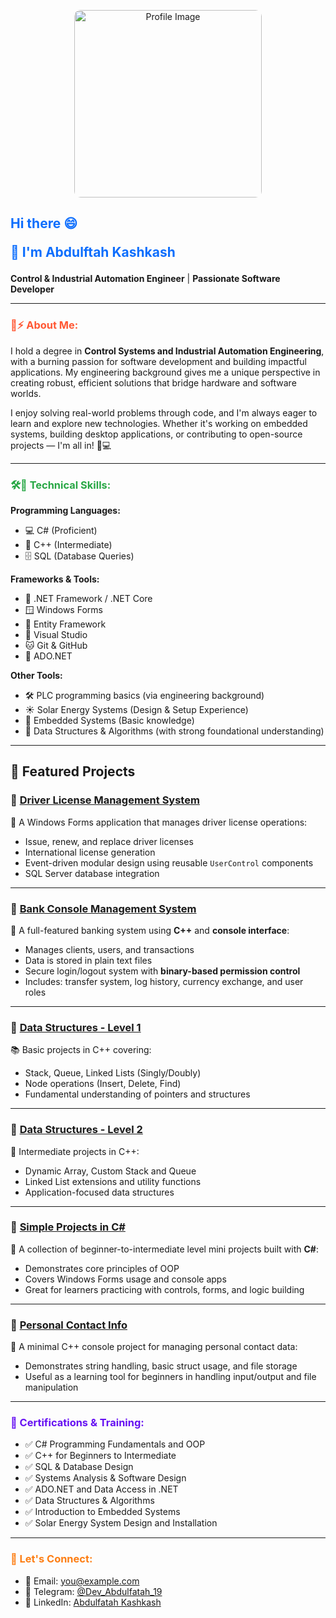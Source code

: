 <p align="center">
  <img src="https://github.com/AbdulftahKashkash/AbdulftahKashkash/blob/main/assets/profile.webp?raw=true" alt="Profile Image" width="300" style="border-radius: 10px;" />
</p>



<h2 style="color:#0d6efd; font-weight:bold;">Hi there 😄
  
  👋 I'm Abdulftah Kashkash</h2>

**Control & Industrial Automation Engineer** | **Passionate Software Developer**

---

<h3 style="color:#ff5733; font-weight:bold;">🚀⚡ About Me:</h3>

I hold a degree in **Control Systems and Industrial Automation Engineering**, with a burning passion for software development and building impactful applications. My engineering background gives me a unique perspective in creating robust, efficient solutions that bridge hardware and software worlds.

I enjoy solving real-world problems through code, and I'm always eager to learn and explore new technologies. Whether it's working on embedded systems, building desktop applications, or contributing to open-source projects — I'm all in! 🔧💻

---

<h3 style="color:#28a745; font-weight:bold;">🛠️💬 Technical Skills:</h3>

**Programming Languages:**

- 💻 C# (Proficient)
- 🧠 C++ (Intermediate)
- 🗄️ SQL (Database Queries)

**Frameworks & Tools:**

- 🧩 .NET Framework / .NET Core
- 🪟 Windows Forms
- 🧪 Entity Framework
- 🧰 Visual Studio
- 🐱 Git & GitHub
- 🔗 ADO.NET

**Other Tools:**

- 🛠️ PLC programming basics (via engineering background)
- ☀️ Solar Energy Systems (Design & Setup Experience)
- 📡 Embedded Systems (Basic knowledge)
- 🧮 Data Structures & Algorithms (with strong foundational understanding)
---

## 📌 Featured Projects

### 🔹 [Driver License Management System](https://github.com/CodacOne/DVLD_system.git)
🪪 A Windows Forms application that manages driver license operations:
- Issue, renew, and replace driver licenses
- International license generation
- Event-driven modular design using reusable `UserControl` components
- SQL Server database integration

---

### 🔹 [Bank Console Management System](https://github.com/CodacOne/Project-Bank-Console-.git)
🏦 A full-featured banking system using **C++** and **console interface**:
- Manages clients, users, and transactions
- Data is stored in plain text files
- Secure login/logout system with **binary-based permission control**
- Includes: transfer system, log history, currency exchange, and user roles

---

### 🔹 [Data Structures - Level 1](https://github.com/CodacOne/Data-Structure-1-.git)
📚 Basic projects in C++ covering:
- Stack, Queue, Linked Lists (Singly/Doubly)
- Node operations (Insert, Delete, Find)
- Fundamental understanding of pointers and structures

---

### 🔹 [Data Structures - Level 2](https://github.com/CodacOne/Data-Structure-2-.git)
🔧 Intermediate projects in C++:
- Dynamic Array, Custom Stack and Queue
- Linked List extensions and utility functions
- Application-focused data structures

---

### 🔹 [Simple Projects in C#](https://github.com/CodacOne/simple-Project-in-C-sharp.git)
🧩 A collection of beginner-to-intermediate level mini projects built with **C#**:
- Demonstrates core principles of OOP
- Covers Windows Forms usage and console apps
- Great for learners practicing with controls, forms, and logic building

---

### 🔹 [Personal Contact Info](https://github.com/CodacOne/Contacts-Project-Using-3-Tier-Architecture.git)
📇 A minimal C++ console project for managing personal contact data:
- Demonstrates string handling, basic struct usage, and file storage
- Useful as a learning tool for beginners in handling input/output and file manipulation


---

<h3 style="color:#6610f2; font-weight:bold;">📜 Certifications & Training:</h3>

- ✅ C# Programming Fundamentals and OOP  
- ✅ C++ for Beginners to Intermediate  
- ✅ SQL & Database Design  
- ✅ Systems Analysis & Software Design  
- ✅ ADO.NET and Data Access in .NET  
- ✅ Data Structures & Algorithms  
- ✅ Introduction to Embedded Systems  
- ✅ Solar Energy System Design and Installation  

---

<h3 style="color:#fd7e14; font-weight:bold;">🤝 Let's Connect:</h3>

- 📧 Email: you@example.com  
- 🔗 Telegram: [@Dev_Abdulfatah_19](https://t.me/Dev_Abdulfatah_19)  
- 💼 LinkedIn: [Abdulfatah Kashkash](https://www.linkedin.com/in/abdulfatah-kashkash-%D8%B9%D8%A8%D8%AF%D8%A7%D9%84%D9%81%D8%AA%D8%A7%D8%AD-2928b7238)


